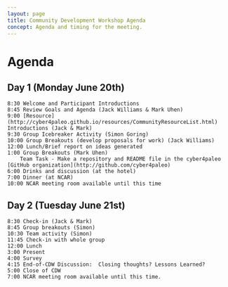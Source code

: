 ```yaml
---
layout: page
title: Community Development Workshop Agenda
concept: Agenda and timing for the meeting.
---
```


# Agenda

## Day 1 (Monday June 20th)
	
	8:30 Welcome and Participant Introductions
	8:45 Review Goals and Agenda (Jack Williams & Mark Uhen)
	9:00 [Resource](http://cyber4paleo.github.io/resources/CommunityResourceList.html) Introductions (Jack & Mark)
	9:30 Group Icebreaker Activity (Simon Goring)
	10:00 Group Breakouts (develop proposals for work) (Jack Williams)
	12:00 Lunch/Brief report on ideas generated
	1:00 Group Breakouts (Mark Uhen)
		Team Task - Make a repository and README file in the cyber4paleo [GitHub organization](http://github.com/cyber4paleo)
	6:00 Drinks and discussion (at the hotel)
	7:00 Dinner (at NCAR)
	10:00 NCAR meeting room available until this time

## Day 2 (Tuesday June 21st)
	8:30 Check-in (Jack & Mark)
	8:45 Group breakouts (Simon)
	10:30 Team activity (Simon)
	11:45 Check-in with whole group
	12:00 Lunch
	3:00 Present
	4:00 Survey
	4:15 End-of-CDW Discussion:  Closing thoughts? Lessons Learned? 
	5:00 Close of CDW 
	7:00 NCAR meeting room available until this time.
